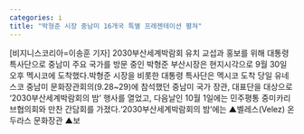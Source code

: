```yaml
---
categories: i
title: "박형준 시장 중남미 16개국 특별 프레젠테이션 펼쳐"
---
```

[비지니스코리아=이송훈 기자] 2030부산세계박람회 유치 교섭과 홍보를 위해 대통령 특사단으로 중남미 주요 국가를 방문 중인 박형준 부산시장은 현지시각으로 9월 30일 오후 멕시코에 도착했다.박형준 시장을 비롯한 대통령 특사단은 멕시코 도착 당일 유네스코 중남미 문화장관회의(9.28~29)에 참석했던 중남미 국가 장관, 대표단을 대상으로 ‘2030부산세계박람회의 밤’ 행사를 열었고, 다음날인 10월 1일에는 민주평통 중미카리브협의회와 만찬 간담회를 가졌다.‘2030부산세계박람회의 밤’에는 ▲벨레스(Velez) 온두라스 문화장관 ▲보